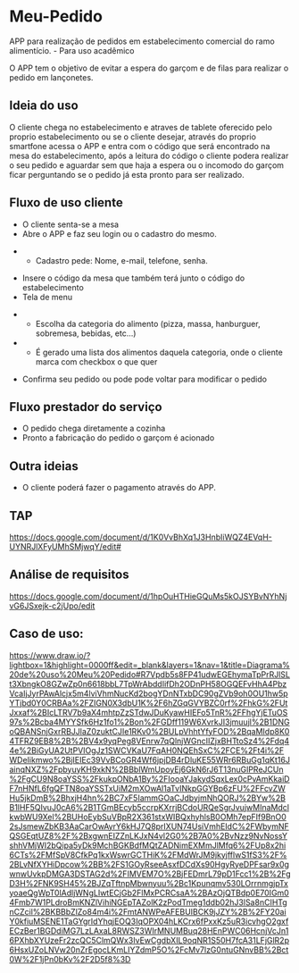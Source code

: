 # Meu-Pedido
APP para realização de pedidos em estabelecimento comercial do ramo alimentício. - Para uso acadêmico

O APP tem o objetivo de evitar a espera do garçom e de filas para realizar o pedido em lançonetes.
## Ideia do uso
O cliente chega no estabelecimento e atraves de tablete oferecido pelo proprio estabelecimento ou se o cliente desejar, através do proprio smartfone acessa o APP e entra com o código que será encontrado na mesa do estabelecimento, após a leitura do código o cliente podera realizar o seu pedido e aguardar sem que haja a espera ou o incomodo do garçom ficar perguntando se o pedido já esta pronto para ser realizado.

## Fluxo de uso cliente
* O cliente senta-se a mesa
* Abre o APP e faz seu login ou o cadastro do mesmo.
- - Cadastro pede: Nome, e-mail, telefone, senha.
* Insere o código da mesa que também terá junto o código do estabelecimento
* Tela de menu
- - Escolha da categoria do alimento (pizza, massa, hanburguer, sobremesa, bebidas, etc...)
- - É gerado uma lista dos alimentos daquela categoria, onde o cliente marca com checkbox o que quer
* Confirma seu pedido ou pode pode voltar para modificar o pedido

## Fluxo prestador do serviço
* O pedido chega diretamente a cozinha
* Pronto a fabricação do pedido o garçom é acionado

## Outra ideias
* O cliente poderá fazer o pagamento através do APP.

## TAP
https://docs.google.com/document/d/1K0VvBhXq1J3HnbIiWQZ4EVqH-UYNRJlXFyUMhSMjwqY/edit#

## Análise de requisitos
https://docs.google.com/document/d/1hpOuHTHieGQuMs5kOJSYBvNYhNjvG6JSxejk-c2jUpo/edit

## Caso de uso:
https://www.draw.io/?lightbox=1&highlight=0000ff&edit=_blank&layers=1&nav=1&title=Diagrama%20de%20uso%20Meu%20Pedido#R7Vpdb5s8FP41udwEGEhymaTpPrRJlSLt3XbngkO8GZwZp0n6618bbL7TpWrAbddIifDh2ODnPH58OGQEFvHhA4PbzVcaIjJyrPAwAlcjx5m4lviVhmNucKd2bogYDnNTxbDC90gZVb9oh0OU1hw5pYTjbd0Y0CRBAa%2FZIGN0X3dbU1K%2F6hZGqGVYBZC0rf%2FhkG%2FUtJxxaf%2BIcLTRV7b9aX4mhtpZzSTdwJDuKyawHIEFo5TnR%2FFhgYjETuOS97s%2Bcba4MYYSfk6Hz1fo1%2Bon%2FGDff119W6XvrkJI3jmuujl%2B1DNGoQBANSnjGxrRBJJlaZ0zuktCJIe1RKv0%2BULpVhhtYfyFOD%2BqaMIdp8K04TFRZ9EB8%2B%2BV4x9yqPeg8VEnrw7qQlnjWGncIIZjxBHTtoSz4%2Fdq44e%2BiGyUA2UtPVIOgJz1SWCVKaU7FqAH0NQEhSxC%2FCE%2Ft4i%2FWDeIikmwo%2BjIEIEc39VvBCoGR4Wf6jpjDB4rDluKE55WRr6RBuGg1qKt16JainqNXZ%2FpbyuyKH9xkN%2BBblWmUpoyEj6GkN6rJ6T13nuGlPReJCUn%2FgCU9N8oaYSS%2FkukpONbA1By%2FIooaYJakydSqxLex0cPvAmKkaiDF7nHNfL6fgQFTN8oaYSSTxUiM2mXOwAl1aTvINkpGGYBp6zFU%2FFcvZWHu5jkDmB%2BhxjH4hn%2BC7xF5IammGOaCJdbyjmNhQORJ%2BYw%2BB1lHF5QIvuJ0cA6%2B1TGmBEcyb5ccrpKXrrjBCdoURQeSgrJvujwMInaMdclkwbWU9Xel%2BUHoEybSuVBpR2X361stxWIBQxhyhlsB0OMh7epFIf9BnO02sJsmewZbKB3AaCarOwAyrY6kHJ7Q8prIXUN74UsiVmhEIdC%2FWbymNFQSGEqtUZ8%2F%2BxgwnEIZZnLKJxN4vl2G0%2B7A0%2BvNzz9NvNossYshhVMjWI2bQipa5yDk9MchBGKBdfMQtZADNimEXMmJlMfq6%2FUp8x2hi6CTs%2FMfSpV8CfkPq1kxWswrGCTHiK%2FMdWrJM9jkyjfflwS1fS3%2F%2BLvNfXYHiDpcow%2BB%2FS1GOyRseeAsxfDCdXs90HgyRyeDPFsar9x0gwnwUvkpDMGA3DSTAG2d%2FIMVEM7O%2BjFEDmrL79pD1Fcc1%2B%2FgD3H%2FNK9SH45%2BJZqTftnpMbwnyuu%2Bc1Kpunqmv530LOrrnmgjpTxyoaeQgWpT0lAdljWNgLIwtECjGb2FlMxPCRCsaA%2BAzOjQTBdp0E70IGm04Fmb7W1PLdroBmKNZlVihiNGEpTAZolK2zPodTmeg1ddb02hJ3lSa8nCIHTgnCZcil%2BKBBbZlZo84m4i%2FmtANWPeAFEBUIBCK9jJZY%2B%2FY20aiY0kfiuMSENE1TaGYgrIdYhqjEOQ3IqOPX04hLKCrx6fPxxKz5uR3icvhgO2gxfECzBer1BGDdiMG7LzLAxaL8RWSZ3WIrMNUMBuq28HEnPWC06HcnjVcJn16PXhbXYUzeFr2zcQC5ClmQWx3IvEwCgdbXIL9oqNR1S50H7fcA31LFjGlR2p6HsxUZoLNVw20nZrEgocLKmLIYZdmP5O%2FcMv7lzG0ntuGNnvBB%2Bct0W%2F1jPn0bKv%2F2D5f8%3D